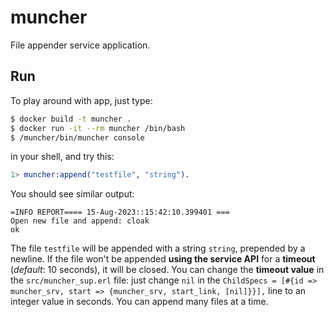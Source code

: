 # muncher

File appender service application.

## Run

To play around with app, just type:

```bash
$ docker build -t muncher .
$ docker run -it --rm muncher /bin/bash
$ /muncher/bin/muncher console
```

in your shell, and try this:

```erlang
1> muncher:append("testfile", "string").
```

You should see similar output:

```
=INFO REPORT==== 15-Aug-2023::15:42:10.399401 ===
Open new file and append: cloak
ok
```

The file `testfile` will be appended with a string `string`, prepended by a newline. If the file
won't be appended **using the service API** for a **timeout** (*default*: 10 seconds), it will be
closed.  You can change the **timeout value** in the `src/muncher_sup.erl` file: just change `nil`
in the `ChildSpecs = [#{id => muncher_srv, start => {muncher_srv, start_link, [nil]}}],` line to
an integer value in seconds. You can append many files at a time.
